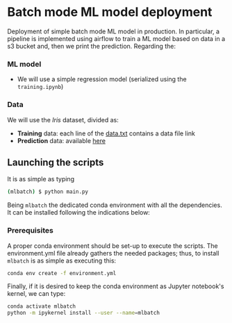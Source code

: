 # Batch mode ML model deployment
Deployment of simple batch mode ML model in production.
In particular, a pipeline is implemented using airflow to train a ML model 
based on data in a s3 bucket and, then we print the prediction. Regarding the:
### **ML model**
- We will use a simple regression model (serialized using the 
`training.ipynb`)
### **Data**
We will use the _Iris_ dataset, divided as:
  - **Training** data: each line of the [data.txt](https://ub-2021.s3-eu-west-1.amazonaws.com/data/data.txt) contains a data file link
  - **Prediction** data: available [here](https://ub-2021.s3-eu-west-1.amazonaws.com/data/predict.csv)

## Launching the scripts

It is as simple as typing

```bash
(mlbatch) $ python main.py
```

Being `mlbatch` the dedicated conda environment with all the dependencies.
It can be installed following the indications below:

### Prerequisites

A proper conda environment should be set-up to execute the scripts. 
The environment.yml file already gathers the needed packages; thus,
to install `mlbatch` is as simple as executing this:

```bash
conda env create -f environment.yml
```

Finally, if it is desired to keep the conda environment as Jupyter 
notebook's kernel, we can type:
```bash
conda activate mlbatch
python -m ipykernel install --user --name=mlbatch
```
